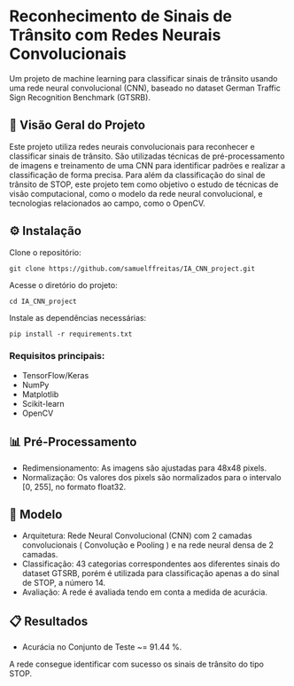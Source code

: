 # Reconhecimento de Sinais de Trânsito com Redes Neurais Convolucionais

Um projeto de machine learning para classificar sinais de trânsito usando uma rede neural convolucional (CNN), baseado no dataset German Traffic Sign Recognition Benchmark (GTSRB).

## 📖 Visão Geral do Projeto
Este projeto utiliza redes neurais convolucionais para reconhecer e classificar sinais de trânsito. São utilizadas técnicas de pré-processamento de imagens e treinamento de uma CNN para identificar padrões e realizar a classificação de forma precisa. Para além da classificação do sinal de trânsito de STOP, 
este projeto tem como objetivo o estudo de técnicas de visão computacional, como o modelo da rede neural convolucional, e tecnologias relacionados ao
campo, como o OpenCV.

 ## ⚙️ Instalação
Clone o repositório:
```
git clone https://github.com/samuelffreitas/IA_CNN_project.git
```

Acesse o diretório do projeto:
```
cd IA_CNN_project
```

Instale as dependências necessárias:

```
pip install -r requirements.txt
```

### Requisitos principais:

- TensorFlow/Keras
- NumPy
- Matplotlib
- Scikit-learn
- OpenCV

 ## 📊 Pré-Processamento
- Redimensionamento: As imagens são ajustadas para 48x48 pixels.
- Normalização: Os valores dos pixels são normalizados para o intervalo [0, 255], no formato float32.

## 🧠 Modelo
- Arquitetura: Rede Neural Convolucional (CNN) com 2 camadas convolucionais ( Convolução e Pooling ) e na rede neural densa de 2 camadas.
- Classificação: 43 categorias correspondentes aos diferentes sinais do dataset GTSRB, porém é utilizada para classificação apenas a do sinal de STOP, a número 14.
- Avaliação: A rede é avaliada tendo em conta a medida de acurácia.
  
## 📋 Resultados
- Acurácia no Conjunto de Teste ~= 91.44 %.

A rede consegue identificar com sucesso os sinais de trânsito do tipo STOP.

